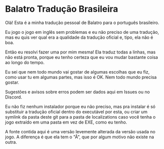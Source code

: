# Balatro Tradução Brasileira

Olá! Esta é a minha tradução pessoal de Balatro para o português brasileiro.

Eu jogo o jogo em inglês sem problemas e eu não preciso de uma tradução, mas eu quis ver qual era a qualidade da tradução oficial e, tipo, ela não é boa.

Então eu resolvi fazer uma por mim mesma! Ela traduz todas a linhas, mas não está pronta, porque eu tenho certeza que eu vou mudar bastante coisa ao longo do tempo.

Eu sei que nem todo mundo vai gostar de algumas escolhas que eu fiz, como usar tu em algumas partes, mas isso é OK. Nem todo mundo precisa gostar.

Sugestões e avisos sobre erros podem ser dados aqui em Issues ou no Discord.

Eu não fiz nenhum instalador porque eu não preciso, mas pra instalar é só substituir a tradução oficial dentro do executável por esta, ou criar um symlink da pasta deste git para a pasta de localizations caso você tenha o jogo extraído em uma pasta em vez de EXE, como eu tenho.

A fonte contida aqui é uma versão levemente alterada da versão usada no jogo. A diferença é que ela tem o "Â", que por algum motivo não existe na outra.
